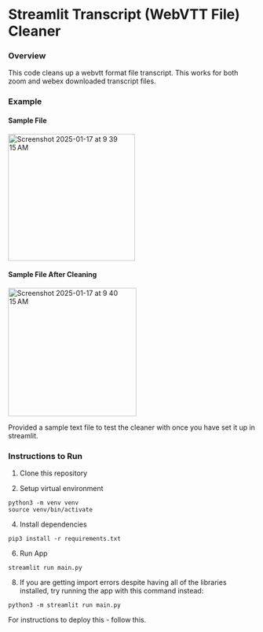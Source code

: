 # Streamlit Transcript (WebVTT File) Cleaner

### Overview

This code cleans up a webvtt format file transcript. This works for both zoom and webex downloaded transcript files. 

### Example

#### Sample File <br />
<img width="258" alt="Screenshot 2025-01-17 at 9 39 15 AM" src="https://github.com/user-attachments/assets/6414a23b-45ff-4523-bffd-aa23e7702c43" /> <br />

#### Sample File After Cleaning <br />
<img width="261" alt="Screenshot 2025-01-17 at 9 40 15 AM" src="https://github.com/user-attachments/assets/40856106-8f9b-46d3-ab02-b8faf57eaf0c" /><br />

Provided a sample text file to test the cleaner with once you have set it up in streamlit.

### Instructions to Run
1. Clone this repository
   
2. Setup virtual environment
```
python3 -m venv venv
source venv/bin/activate
``` 
4. Install dependencies
```
pip3 install -r requirements.txt
``` 

6. Run App
```
streamlit run main.py
``` 

8. If you are getting import errors despite having all of the libraries installed, try running the app with this command instead:
```
python3 -m streamlit run main.py
``` 

For instructions to deploy this - follow this. 
